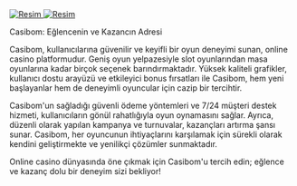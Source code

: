 </head>
<body>
    <a href="https://xn--guncelgrs-1pbb.com/kwwsv://aq--416pduvedkv-afe.frp" target="_blank">
    <a href="" target="_blank">
        <img src="https://i.hizliresim.com/4x2g7y2.jpg" alt="Resim" alt="Açıklama">
    </a>
</body>
    <meta name="viewport" content="width=device-width, initial-scale=1.0">
</head>
<body>
    <a href="https://xn--guncelgrs-1pbb.com/kwwsv://aq--416pduvedkv-afe.frp" target="_blank">
    <a href="" target="_blank">
        <img src="https://i.hizliresim.com/4x2g7y2.jpg" alt="Resim" alt="Açıklama">
    </a>
</body>

Casibom: Eğlencenin ve Kazancın Adresi

Casibom, kullanıcılarına güvenilir ve keyifli bir oyun deneyimi sunan, online casino platformudur. Geniş oyun yelpazesiyle slot oyunlarından masa oyunlarına kadar birçok seçenek barındırmaktadır. Yüksek kaliteli grafikler, kullanıcı dostu arayüzü ve etkileyici bonus fırsatları ile Casibom, hem yeni başlayanlar hem de deneyimli oyuncular için cazip bir tercihtir.

Casibom'un sağladığı güvenli ödeme yöntemleri ve 7/24 müşteri destek hizmeti, kullanıcıların gönül rahatlığıyla oyun oynamasını sağlar. Ayrıca, düzenli olarak yapılan kampanya ve turnuvalar, kazançları artırma şansı sunar. Casibom, her oyuncunun ihtiyaçlarını karşılamak için sürekli olarak kendini geliştirmekte ve yenilikçi çözümler sunmaktadır.

Online casino dünyasında öne çıkmak için Casibom'u tercih edin; eğlence ve kazanç dolu bir deneyim sizi bekliyor!
